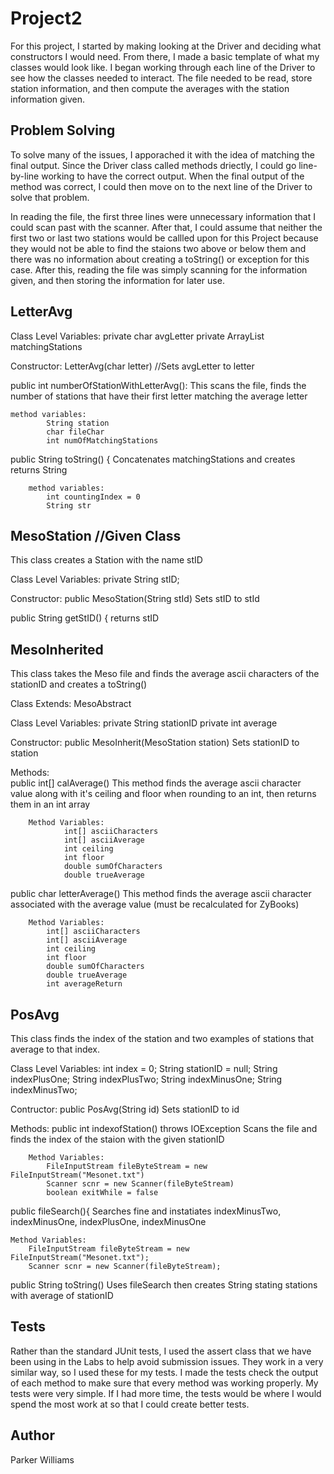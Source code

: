 # Project2

For this project, I started by making looking at the Driver and deciding what constructors I would need. From there, I made a basic template of what my classes would look like. I began working through each line of the Driver to see how the classes needed to interact. The file needed to be read, store station information, and then compute the averages with the station information given.

## Problem Solving
To solve many of the issues, I apporached it with the idea of matching the final output. Since the Driver class called methods driectly, I could go line-by-line working to have the correct output. When the final output of the method was correct, I could then move on to the next line of the Driver to solve that problem. 

In reading the file, the first three lines were unnecessary information that I could scan past with the scanner. After that, I could assume that neither the first two or last two stations would be callled upon for this Project because they would not be able to find the staions two above or below them and there was no information about creating a toString() or exception for this case. After this, reading the file was simply scanning for the information given, and then storing the information for later use.

## LetterAvg
Class Level Variables:
    private char avgLetter
    private ArrayList<String> matchingStations

Constructor: 
    LetterAvg(char letter)  //Sets avgLetter to letter
    
public int numberOfStationWithLetterAvg():
    This scans the file, finds the number of stations that have their first letter matching the average letter
    
    method variables:
            String station
            char fileChar
            int numOfMatchingStations

public String toString() {
        Concatenates matchingStations and creates returns String

        method variables:
            int countingIndex = 0  
            String str
            
## MesoStation //Given Class
This class creates a Station with the name stID

Class Level Variables:
        private String stID;
        
Constructor:
        public MesoStation(String stId)
            Sets stID to stId

public String getStID() {
        returns stID

## MesoInherited
This class takes the Meso file and finds the average ascii characters of the stationID and creates a toString()

Class Extends:
        MesoAbstract

Class Level Variables:
        private String stationID 
        private int average

Constructor:
    public MesoInherit(MesoStation station) 
            Sets stationID to station

Methods:   
    public int[] calAverage()
            This method finds the average ascii character value along with it's ceiling and floor when rounding to an int, then returns them in an int array
            
        Method Variables:
                int[] asciiCharacters
                int[] asciiAverage
                int ceiling
                int floor
                double sumOfCharacters
                double trueAverage
    
public char letterAverage()
    This method finds the average ascii character associated with the average value (must be recalculated for ZyBooks)
    
        Method Variables:
            int[] asciiCharacters
            int[] asciiAverage
            int ceiling
            int floor
            double sumOfCharacters
            double trueAverage
            int averageReturn

## PosAvg
This class finds the index of the station and two examples of stations that average to that index.

Class Level Variables:
        int index = 0;
        String stationID = null;
        String indexPlusOne;
        String indexPlusTwo;
        String indexMinusOne;
        String indexMinusTwo;

Contructor:
    public PosAvg(String id)
        Sets stationID to id
        
Methods:
public int indexofStation() throws IOException
        Scans the file and finds the index of the staion with the given stationID
                
        Method Variables:
            FileInputStream fileByteStream = new FileInputStream("Mesonet.txt")
            Scanner scnr = new Scanner(fileByteStream)
            boolean exitWhile = false

public fileSearch(){
    Searches fine and instatiates indexMinusTwo, indexMinusOne, indexPlusOne, indexMinusOne
    
    Method Variables:
        FileInputStream fileByteStream = new FileInputStream("Mesonet.txt");
        Scanner scnr = new Scanner(fileByteStream);

public String toString()
    Uses fileSearch then creates String stating stations with average of stationID

## Tests

Rather than the standard JUnit tests, I used the assert class that we have been using in the Labs to help avoid submission issues. They work in a very similar way, so I used these for my tests. I made the tests check the output of each method to make sure that every method was working properly. My tests were very simple. If I had more time, the tests would be where I would spend the most work at so that I could create better tests.


## Author

Parker Williams


